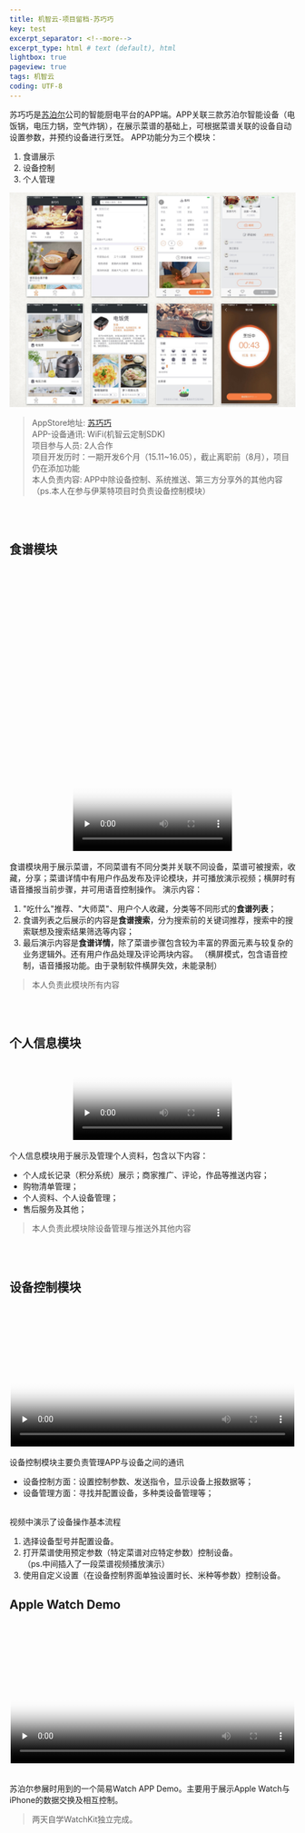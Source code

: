 ```yaml
---
title: 机智云-项目留档-苏巧巧
key: test
excerpt_separator: <!--more-->
excerpt_type: html # text (default), html
lightbox: true
pageview: true
tags: 机智云
coding: UTF-8
---  
```

苏巧巧是[苏泊尔](http://www.supor.com.cn/)公司的智能厨电平台的APP端。APP关联三款苏泊尔智能设备（电饭锅，电压力锅，空气炸锅），在展示菜谱的基础上，可根据菜谱关联的设备自动设置参数，并预约设备进行烹饪。
APP功能分为三个模块：  

1. 食谱展示  
2. 设备控制  
3. 个人管理  

![](/assets/images/suqiaoqiao.png)
>AppStore地址: [苏巧巧](https://itunes.apple.com/cn/app/su-qiao-qiao/id1108847591?mt=8)  
APP-设备通讯: WiFi(机智云定制SDK)  
项目参与人员: 2人合作   
项目开发历时：一期开发6个月（15.11~16.05），截止离职前（8月），项目仍在添加功能  
本人负责内容: APP中除设备控制、系统推送、第三方分享外的其他内容    
（ps.本人在参与伊莱特项目时负责设备控制模块）

<br/>
<br/>

## 食谱模块

<center>


<video autoplay="autoplay" height="500" width="280" id="video" controls="" preload="none" poster="{{ site.imageurl }}/su_recipe.png">

<!--<source id="mp4" src="http://github.com/MJXIN/MJXIN.GITHUB.IO/raw/master/RESOURCES/applewatch.mp4" type="video/mp4">-->
<source id="mp4" src="{{ site.url_SuRecipe }}" type="video/mp4">
</video>
</center>  

食谱模块用于展示菜谱，不同菜谱有不同分类并关联不同设备，菜谱可被搜索，收藏，分享；菜谱详情中有用户作品发布及评论模块，并可播放演示视频；横屏时有语音播报当前步骤，并可用语音控制操作。
演示内容：

1. "吃什么"推荐、"大师菜"、用户个人收藏，分类等不同形式的**食谱列表**；
2. 食谱列表之后展示的内容是**食谱搜索**，分为搜索前的关键词推荐，搜索中的搜索联想及搜索结果筛选等内容；
3. 最后演示内容是**食谱详情**，除了菜谱步骤包含较为丰富的界面元素与较复杂的业务逻辑外。还有用户作品处理及评论两块内容。
（横屏模式，包含语音控制，语音播报功能。由于录制软件横屏失效，未能录制）

> 本人负责此模块所有内容

<br/>
<br/>

## 个人信息模块

<center><video style="max-width:280px;"  width="100%" id="video" controls="" preload="none" poster="{{ site.imageurl }}/su_Me.png">
<source id="mp4" src="{{ site.url_SuMe }}" type="video/mp4">
</video></center>

个人信息模块用于展示及管理个人资料，包含以下内容：

- 个人成长记录（积分系统）展示；商家推广、评论，作品等推送内容；
- 购物清单管理；
- 个人资料、个人设备管理；
- 售后服务及其他；

> 本人负责此模块除设备管理与推送外其他内容

<br/>
<br/>

## 设备控制模块

<center><video style="max-width:500px;"  width="100%" id="video" controls="" preload="none" poster="{{ site.imageurl }}/su_device.png">
<source id="mp4" src="{{ site.url_SuDevice }}" type="video/mp4">
</video></center>

设备控制模块主要负责管理APP与设备之间的通讯  

- 设备控制方面：设置控制参数、发送指令，显示设备上报数据等；
- 设备管理方面：寻找并配置设备，多种类设备管理等；

<br/>
视频中演示了设备操作基本流程

1. 选择设备型号并配置设备。  
2. 打开菜谱使用预定参数（特定菜谱对应特定参数）控制设备。    
（ps.中间插入了一段菜谱视频播放演示）  
3. 使用自定义设置（在设备控制界面单独设置时长、米种等参数）控制设备。  

## Apple Watch Demo

<center>
<video autoplay="autoplay" style="max-width:500px;" width="100%" id="video" controls="" preload="none" poster="{{ site.imageurl }}/appleWatch.png">
<source id="mp4" src="{{ site.url_AppleWatch }}" type="video/mp4">
</video>
</center>
<br/>

苏泊尔参展时用到的一个简易Watch APP Demo。主要用于展示Apple Watch与iPhone的数据交换及相互控制。  
 
> 两天自学WatchKit独立完成。

<br/>
